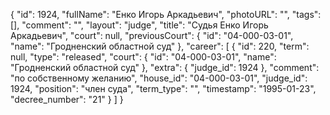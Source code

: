 {
    "id": 1924,
    "fullName": "Енко Игорь Аркадьевич",
    "photoURL": "",
    "tags": [],
    "comment": "",
    "layout": "judge",
    "title": "Судья Енко Игорь Аркадьевич",
    "court": null,
    "previousCourt": {
        "id": "04-000-03-01",
        "name": "Гродненский областной суд"
    },
    "career": [
        {
            "id": 220,
            "term": null,
            "type": "released",
            "court": {
                "id": "04-000-03-01",
                "name": "Гродненский областной суд"
            },
            "extra": {
                "judge_id": 1924
            },
            "comment": "по собственному желанию",
            "house_id": "04-000-03-01",
            "judge_id": 1924,
            "position": "член суда",
            "term_type": "",
            "timestamp": "1995-01-23",
            "decree_number": "21"
        }
    ]
}